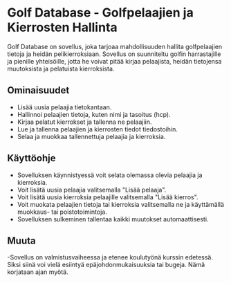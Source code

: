 # Golf Database - Golfpelaajien ja Kierrosten Hallinta

Golf Database on sovellus, joka tarjoaa mahdollisuuden hallita golfpelaajien tietoja ja heidän pelikierroksiaan. Sovellus on suunniteltu golfin harrastajille ja pienille yhteisöille, jotta he voivat pitää kirjaa pelaajista, heidän tietojensa muutoksista ja pelatuista kierroksista.

## Ominaisuudet

- Lisää uusia pelaajia tietokantaan.
- Hallinnoi pelaajien tietoja, kuten nimi ja tasoitus (hcp).
- Kirjaa pelatut kierrokset ja tallenna ne pelaajiin.
- Lue ja tallenna pelaajien ja kierrosten tiedot tiedostoihin.
- Selaa ja muokkaa tallennettuja pelaajia ja kierroksia.

## Käyttöohje
- Sovelluksen käynnistyessä voit selata olemassa olevia pelaajia ja kierroksia.
- Voit lisätä uusia pelaajia valitsemalla "Lisää pelaaja".
- Voit lisätä uusia kierroksia pelaajille valitsemalla "Lisää kierros".
- Voit muokata pelaajien tietoja tai kierroksia valitsemalla ne ja käyttämällä muokkaus- tai poistotoimintoja.
- Sovelluksen sulkeminen tallentaa kaikki muutokset automaattisesti.

## Muuta
  -Sovellus on valmistusvaiheessa ja etenee koulutyönä kurssin edetessä. Siksi siinä voi vielä esiintyä epäjohdonmukaisuuksia tai bugeja. Nämä korjataan ajan myötä.
